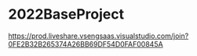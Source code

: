 # 2022BaseProject




https://prod.liveshare.vsengsaas.visualstudio.com/join?0FE2B32B265374A26BB69DF54D0FAF00845A